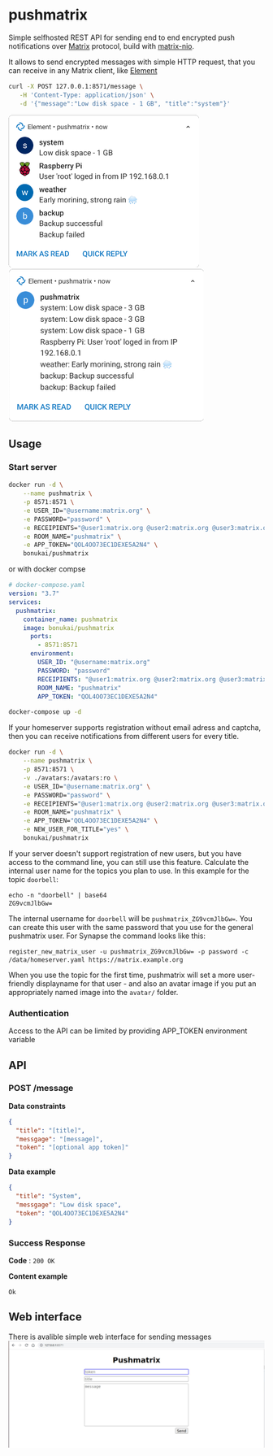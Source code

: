 # pushmatrix

Simple selfhosted REST API for sending end to end encrypted push notifications over [Matrix](https://matrix.org) protocol, build with [matrix-nio](https://github.com/poljar/matrix-nio).

It allows to send encrypted messages with simple HTTP request, that you can receive in any Matrix client, like [Element](https://element.io/get-started)

```bash
curl -X POST 127.0.0.1:8571/message \
   -H 'Content-Type: application/json' \
   -d '{"message":"Low disk space - 1 GB", "title":"system"}'
```
![screenshot](/screenshots/1.png) ![screenshot](/screenshots/2.png)

## Usage

### Start server

```bash
docker run -d \
	--name pushmatrix \
	-p 8571:8571 \
	-e USER_ID="@username:matrix.org" \
	-e PASSWORD="password" \
	-e RECEIPIENTS="@user1:matrix.org @user2:matrix.org @user3:matrix.org" \
	-e ROOM_NAME="pushmatrix" \
	-e APP_TOKEN="QOL4OO73EC1DEXE5A2N4" \
	bonukai/pushmatrix
```

or with docker compse

```yaml
# docker-compose.yaml
version: "3.7"
services:
  pushmatrix:
    container_name: pushmatrix
    image: bonukai/pushmatrix
      ports:
        - 8571:8571
      environment:
        USER_ID: "@username:matrix.org"
        PASSWORD: "password"
        RECEIPIENTS: "@user1:matrix.org @user2:matrix.org @user3:matrix.org"
        ROOM_NAME: "pushmatrix"
        APP_TOKEN: "QOL4OO73EC1DEXE5A2N4"
```

```bash
docker-compose up -d
```

If your homeserver supports registration without email adress and captcha, then you can receive notifications from different users for every title.

```bash
docker run -d \
	--name pushmatrix \
	-p 8571:8571 \
	-v ./avatars:/avatars:ro \
	-e USER_ID="@username:matrix.org" \
	-e PASSWORD="password" \
	-e RECEIPIENTS="@user1:matrix.org @user2:matrix.org @user3:matrix.org" \
	-e ROOM_NAME="pushmatrix" \
	-e APP_TOKEN="QOL4OO73EC1DEXE5A2N4" \
	-e NEW_USER_FOR_TITLE="yes" \
	bonukai/pushmatrix
```

If your server doesn't support registration of new users, but you have access to the command line, you can still use this feature. Calculate the internal user name for the topics you plan to use. In this example for the topic `doorbell`:

```
echo -n "doorbell" | base64 
ZG9vcmJlbGw=
```

The internal username for `doorbell` will be `pushmatrix_ZG9vcmJlbGw=`. You can create this user with the same password that you use for the general pushmatrix user. For Synapse the command looks like this:

```
register_new_matrix_user -u pushmatrix_ZG9vcmJlbGw= -p password -c /data/homeserver.yaml https://matrix.example.org
```

When you use the topic for the first time, pushmatrix will set a more user-friendly displayname for that user - and also an avatar image if you put an appropriately named image into the `avatar/` folder.

### Authentication

Access to the API can be limited by providing APP_TOKEN environment variable

## API

### POST /message

**Data constraints**

```json
{
  "title": "[title]",
  "messgage": "[message]",
  "token": "[optional app token]"
}
```

**Data example**

```json
{
  "title": "System",
  "messgage": "Low disk space",
  "token": "QOL4OO73EC1DEXE5A2N4"
}
```

### Success Response

**Code** : `200 OK`

**Content example**

```
Ok
```

## Web interface
There is avalible simple web interface for sending messages
![screenshot](/screenshots/web_interface.jpg)
